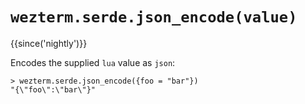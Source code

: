 # `wezterm.serde.json_encode(value)`

{{since('nightly')}}

Encodes the supplied `lua` value as `json`:

```
> wezterm.serde.json_encode({foo = "bar"})
"{\"foo\":\"bar\"}"
```
